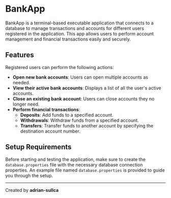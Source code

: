 # BankApp

BankApp is a terminal-based executable application that connects to a database to manage transactions and accounts for different users registered in the application. This app allows users to perform account management and financial transactions easily and securely.

## Features

Registered users can perform the following actions:

- **Open new bank accounts**: Users can open multiple accounts as needed.
- **View their active bank accounts**: Displays a list of all the user's active accounts.
- **Close an existing bank account**: Users can close accounts they no longer need.
- **Perform financial transactions**:
  - **Deposits**: Add funds to a specified account.
  - **Withdrawals**: Withdraw funds from a specified account.
  - **Transfers**: Transfer funds to another account by specifying the destination account number.

## Setup Requirements

Before starting and testing the application, make sure to create the `database.properties` file with the necessary database connection properties. An example file named `database.properties` is provided to guide you through the setup.

---

Created by **adrian-sullca**
